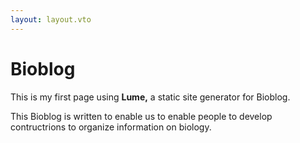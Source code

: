 ```yaml
---
layout: layout.vto
---
```


# Bioblog

This is my first page using **Lume,** a static site generator for Bioblog.

This Bioblog is written to enable us to enable people to develop contructrions to organize information on biology.

